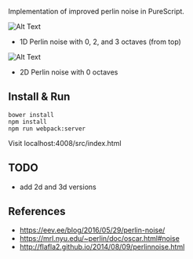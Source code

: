 
Implementation of improved perlin noise in PureScript.

![Alt Text](https://github.com/parenparen/purescript-perlin-noise/blob/master/example1.png?raw=true)

* 1D Perlin noise with 0, 2, and 3 octaves (from top)

![Alt Text](https://github.com/parenparen/purescript-perlin-noise/blob/master/example2.png?raw=true)

* 2D Perlin noise with 0 octaves

## Install & Run

```
bower install
npm install
npm run webpack:server
```

Visit localhost:4008/src/index.html

## TODO

* add 2d and 3d versions

## References

* https://eev.ee/blog/2016/05/29/perlin-noise/
* https://mrl.nyu.edu/~perlin/doc/oscar.html#noise
* http://flafla2.github.io/2014/08/09/perlinnoise.html
